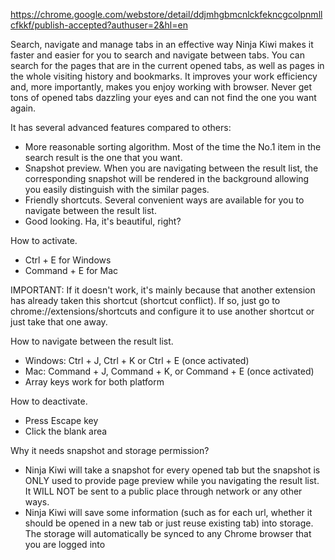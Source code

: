 https://chrome.google.com/webstore/detail/ddjmhgbmcnlckfekncgcolpnmllcfkkf/publish-accepted?authuser=2&hl=en

Search, navigate and manage tabs in an effective way
Ninja Kiwi makes it faster and easier for you to search and navigate between tabs. You can search for the pages that are in the current opened tabs, as well as pages in the whole visiting history and bookmarks. It improves your work efficiency and, more importantly, makes you enjoy working with browser. Never get tons of opened tabs dazzling your eyes and can not find the one you want again.

It has several advanced features compared to others:
-  More reasonable sorting algorithm. Most of the time the No.1 item in the search result is the one that you want.
-  Snapshot preview. When you are navigating between the result list, the corresponding snapshot will be rendered in the background allowing you easily distinguish with the similar pages.
-  Friendly shortcuts. Several convenient ways are available for you to navigate between the result list.
-  Good looking. Ha, it's beautiful, right?

How to activate.
-  Ctrl + E for Windows
-  Command + E for Mac

IMPORTANT: If it doesn't work, it's mainly because that another extension has already taken this shortcut (shortcut conflict). If so, just go to chrome://extensions/shortcuts and configure it to use another shortcut or just take that one away.

How to navigate between the result list.
-  Windows: Ctrl + J, Ctrl + K or Ctrl + E (once activated)
-  Mac: Command + J, Command + K, or Command + E (once activated)
-  Array keys work for both platform

How to deactivate.
-  Press Escape key
-  Click the blank area

Why it needs snapshot and storage permission?
-  Ninja Kiwi will take a snapshot for every opened tab but the snapshot is ONLY used to provide page preview while you navigating the result list. It WILL NOT be sent to a public place through network or any other ways.
-  Ninja Kiwi will save some information (such as for each url, whether it should be opened in a new tab or just reuse existing tab) into storage. The storage will automatically be synced to any Chrome browser that you are logged into
